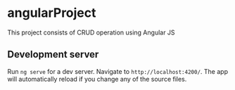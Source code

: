 # angularProject

This project consists of CRUD operation using Angular JS


## Development server

Run `ng serve` for a dev server. Navigate to `http://localhost:4200/`. The app will automatically reload if you change any of the source files.


